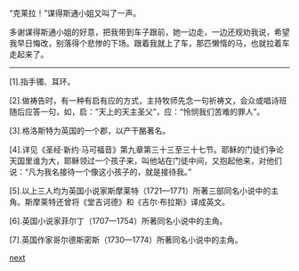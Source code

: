 
“克莱拉！”谋得斯通小姐又叫了一声。

多谢谋得斯通小姐的好意，把我带到车子跟前，她一边走，一边还规劝我说，希望我早日悔改，别落得个悲惨的下场。跟着我就上了车，那匹懒惰的马，也就拉着车走起来了。

* * *

[1].指手镯、耳环。

[2].做祷告时，有一种有启有应的方式，主持牧师先念一句祈祷文，会众或唱诗班随后应答一句，如，启：“天上的天主圣父”，应：“怜悯我们苦难的罪人”。

[3].格洛斯特为英国的一个郡，以产干酪著名。

[4].详见《圣经·新约·马可福音》第九章第三十三至三十七节。耶稣的门徒们争论天国里谁为大，耶稣领过一个孩子来，叫他站在门徒中间，又抱起他来，对他们说：“凡为我名接待一个像这小孩子的，就是接待我。”

[5].以上三人均为英国小说家斯摩莱特（1721—1771）所著三部同名小说中的主角。斯摩莱特还曾将《堂吉诃德》和《吉尔·布拉斯》译成英文。

[6].英国小说家菲尔丁（1707—1754）所著同名小说中的主角。

[7].英国作家哥尔德斯密斯（1730—1774）所著同名小说中的主角。

[next](page68)